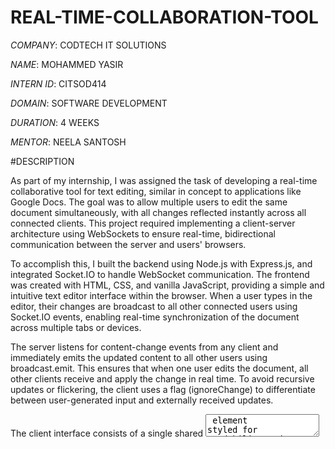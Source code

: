 # REAL-TIME-COLLABORATION-TOOL

*COMPANY*: CODTECH IT SOLUTIONS

*NAME*: MOHAMMED YASIR

*INTERN ID*: CITSOD414

*DOMAIN*: SOFTWARE DEVELOPMENT

*DURATION*: 4 WEEKS

*MENTOR*: NEELA SANTOSH

#DESCRIPTION

As part of my internship, I was assigned the task of developing a real-time collaborative tool for text editing, similar in concept to applications like Google Docs. The goal was to allow multiple users to edit the same document simultaneously, with all changes reflected instantly across all connected clients. This project required implementing a client-server architecture using WebSockets to ensure real-time, bidirectional communication between the server and users' browsers.

To accomplish this, I built the backend using Node.js with Express.js, and integrated Socket.IO to handle WebSocket communication. The frontend was created with HTML, CSS, and vanilla JavaScript, providing a simple and intuitive text editor interface within the browser. When a user types in the editor, their changes are broadcast to all other connected users using Socket.IO events, enabling real-time synchronization of the document across multiple tabs or devices.

The server listens for content-change events from any client and immediately emits the updated content to all other users using broadcast.emit. This ensures that when one user edits the document, all other clients receive and apply the change in real time. To avoid recursive updates or flickering, the client uses a flag (ignoreChange) to differentiate between user-generated input and externally received updates.

The client interface consists of a single shared <textarea> element styled for readability and responsiveness. It is embedded in a clean, minimal interface with a heading that clearly labels the application as a real-time collaborative editor. The setup also includes a basic server configuration that serves static files and listens on a specified port (port 3000).

This tool is ideal for live note-taking, collaborative writing, or educational platforms where synchronous editing is required. While the current implementation uses a shared document model, the architecture can be extended to support multiple rooms or sessions by assigning room IDs or unique session tokens.

During this project, I gained hands-on experience working with real-time web technologies, especially how WebSocket communication differs from traditional HTTP requests. I also improved my understanding of event-driven programming, frontend-backend interaction, and how to manage shared state across multiple clients in real-time scenarios. This project provided a practical foundation for building collaborative web applications and deepened my knowledge of building scalable and interactive systems.

The final deliverable included all source code, a working demo, and documentation on how to set up and test the application locally. It can be further enhanced by adding features like user presence tracking, chat integration, cursor sharing, access control, or even integrating a rich-text editor like CodeMirror or Quill.js for better code editing and formatting support. Overall, this task showcased my ability to design and implement a functional, multi-user collaborative tool using WebSocket-based communication.

#OUTPUT

![Image](https://github.com/user-attachments/assets/6aeea7f6-6602-4d89-8c50-e8821d103f34)

